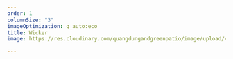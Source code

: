 ```yaml
---
order: 1
columnSize: "3"
imageOptimization: q_auto:eco
title: Wicker
image: https://res.cloudinary.com/quangdungandgreenpatio/image/upload/v1575812567/posts/DSC07344_eyuqrq.png

---
```

